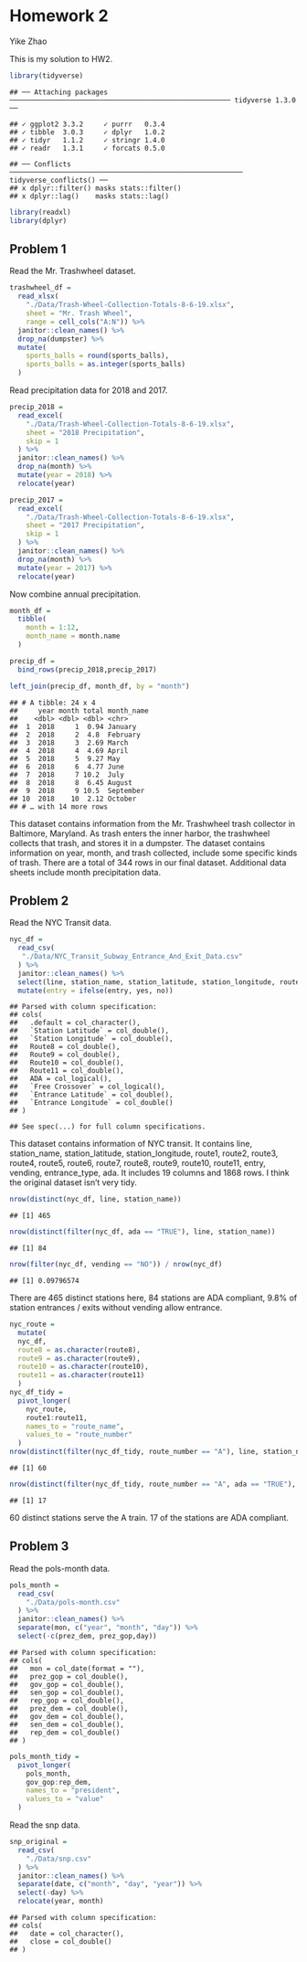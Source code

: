 Homework 2
================
Yike Zhao

This is my solution to HW2.

``` r
library(tidyverse)
```

    ## ── Attaching packages ────────────────────────────────────────────────────── tidyverse 1.3.0 ──

    ## ✓ ggplot2 3.3.2     ✓ purrr   0.3.4
    ## ✓ tibble  3.0.3     ✓ dplyr   1.0.2
    ## ✓ tidyr   1.1.2     ✓ stringr 1.4.0
    ## ✓ readr   1.3.1     ✓ forcats 0.5.0

    ## ── Conflicts ───────────────────────────────────────────────────────── tidyverse_conflicts() ──
    ## x dplyr::filter() masks stats::filter()
    ## x dplyr::lag()    masks stats::lag()

``` r
library(readxl)
library(dplyr)
```

## Problem 1

Read the Mr. Trashwheel dataset.

``` r
trashwheel_df =
  read_xlsx(
    "./Data/Trash-Wheel-Collection-Totals-8-6-19.xlsx",
    sheet = "Mr. Trash Wheel",
    range = cell_cols("A:N")) %>% 
  janitor::clean_names() %>% 
  drop_na(dumpster) %>%
  mutate(
    sports_balls = round(sports_balls),
    sports_balls = as.integer(sports_balls)
  )
```

Read precipitation data for 2018 and 2017.

``` r
precip_2018 = 
  read_excel(
    "./Data/Trash-Wheel-Collection-Totals-8-6-19.xlsx",
    sheet = "2018 Precipitation",
    skip = 1
  ) %>%
  janitor::clean_names() %>%
  drop_na(month) %>%
  mutate(year = 2018) %>%
  relocate(year)

precip_2017 = 
  read_excel(
    "./Data/Trash-Wheel-Collection-Totals-8-6-19.xlsx",
    sheet = "2017 Precipitation",
    skip = 1
  ) %>%
  janitor::clean_names() %>%
  drop_na(month) %>%
  mutate(year = 2017) %>%
  relocate(year)
```

Now combine annual precipitation.

``` r
month_df = 
  tibble(
    month = 1:12,
    month_name = month.name
  )

precip_df = 
  bind_rows(precip_2018,precip_2017)

left_join(precip_df, month_df, by = "month")
```

    ## # A tibble: 24 x 4
    ##     year month total month_name
    ##    <dbl> <dbl> <dbl> <chr>     
    ##  1  2018     1  0.94 January   
    ##  2  2018     2  4.8  February  
    ##  3  2018     3  2.69 March     
    ##  4  2018     4  4.69 April     
    ##  5  2018     5  9.27 May       
    ##  6  2018     6  4.77 June      
    ##  7  2018     7 10.2  July      
    ##  8  2018     8  6.45 August    
    ##  9  2018     9 10.5  September 
    ## 10  2018    10  2.12 October   
    ## # … with 14 more rows

This dataset contains information from the Mr. Trashwheel trash
collector in Baltimore, Maryland. As trash enters the inner harbor, the
trashwheel collects that trash, and stores it in a dumpster. The dataset
contains information on year, month, and trash collected, include some
specific kinds of trash. There are a total of 344 rows in our final
dataset. Additional data sheets include month precipitation data.

## Problem 2

Read the NYC Transit data.

``` r
nyc_df = 
  read_csv(
   "./Data/NYC_Transit_Subway_Entrance_And_Exit_Data.csv"
  ) %>%
  janitor::clean_names() %>%
  select(line, station_name, station_latitude, station_longitude, route1, route2, route3, route4, route5, route6, route7, route8, route9, route10, route11, entry, vending, entrance_type, ada) %>%
  mutate(entry = ifelse(entry, yes, no))
```

    ## Parsed with column specification:
    ## cols(
    ##   .default = col_character(),
    ##   `Station Latitude` = col_double(),
    ##   `Station Longitude` = col_double(),
    ##   Route8 = col_double(),
    ##   Route9 = col_double(),
    ##   Route10 = col_double(),
    ##   Route11 = col_double(),
    ##   ADA = col_logical(),
    ##   `Free Crossover` = col_logical(),
    ##   `Entrance Latitude` = col_double(),
    ##   `Entrance Longitude` = col_double()
    ## )

    ## See spec(...) for full column specifications.

This dataset contains information of NYC transit. It contains line,
station\_name, station\_latitude, station\_longitude, route1, route2,
route3, route4, route5, route6, route7, route8, route9, route10,
route11, entry, vending, entrance\_type, ada. It includes 19 columns and
1868 rows. I think the original dataset isn’t very tidy.

``` r
nrow(distinct(nyc_df, line, station_name))
```

    ## [1] 465

``` r
nrow(distinct(filter(nyc_df, ada == "TRUE"), line, station_name))
```

    ## [1] 84

``` r
nrow(filter(nyc_df, vending == "NO")) / nrow(nyc_df)
```

    ## [1] 0.09796574

There are 465 distinct stations here, 84 stations are ADA compliant,
9.8% of station entrances / exits without vending allow entrance.

``` r
nyc_route =
  mutate(
  nyc_df,
  route8 = as.character(route8),
  route9 = as.character(route9),
  route10 = as.character(route10),
  route11 = as.character(route11)
  )
nyc_df_tidy = 
  pivot_longer(
    nyc_route,
    route1:route11,
    names_to = "route_name",
    values_to = "route_number"
  )
nrow(distinct(filter(nyc_df_tidy, route_number == "A"), line, station_name))
```

    ## [1] 60

``` r
nrow(distinct(filter(nyc_df_tidy, route_number == "A", ada == "TRUE"), line, station_name))
```

    ## [1] 17

60 distinct stations serve the A train. 17 of the stations are ADA
compliant.

## Problem 3

Read the pols-month data.

``` r
pols_month = 
  read_csv(
    "./Data/pols-month.csv"
  ) %>%
  janitor::clean_names() %>%
  separate(mon, c("year", "month", "day")) %>%
  select(-c(prez_dem, prez_gop,day))
```

    ## Parsed with column specification:
    ## cols(
    ##   mon = col_date(format = ""),
    ##   prez_gop = col_double(),
    ##   gov_gop = col_double(),
    ##   sen_gop = col_double(),
    ##   rep_gop = col_double(),
    ##   prez_dem = col_double(),
    ##   gov_dem = col_double(),
    ##   sen_dem = col_double(),
    ##   rep_dem = col_double()
    ## )

``` r
pols_month_tidy = 
  pivot_longer(
    pols_month,
    gov_gop:rep_dem,
    names_to = "president",
    values_to = "value"
  )
```

Read the snp data.

``` r
snp_original = 
  read_csv(
    "./Data/snp.csv"
  ) %>%
  janitor::clean_names() %>%
  separate(date, c("month", "day", "year")) %>%
  select(-day) %>%
  relocate(year, month)
```

    ## Parsed with column specification:
    ## cols(
    ##   date = col_character(),
    ##   close = col_double()
    ## )
